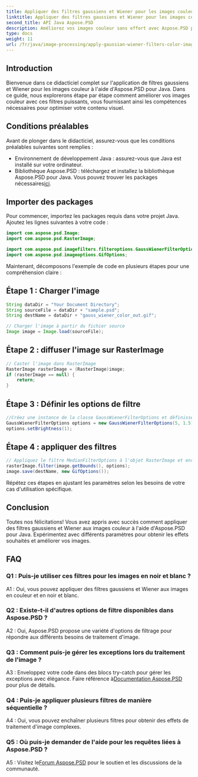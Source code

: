 ```yaml
---
title: Appliquer des filtres gaussiens et Wiener pour les images couleur avec Aspose.PSD pour Java
linktitle: Appliquer des filtres gaussiens et Wiener pour les images couleur
second_title: API Java Aspose.PSD
description: Améliorez vos images couleur sans effort avec Aspose.PSD pour Java. Apprenez à appliquer les filtres gaussiens et Wiener étape par étape pour obtenir des résultats visuels époustouflants.
type: docs
weight: 11
url: /fr/java/image-processing/apply-gaussian-wiener-filters-color-image/
---
```

## Introduction

Bienvenue dans ce didacticiel complet sur l'application de filtres gaussiens et Wiener pour les images couleur à l'aide d'Aspose.PSD pour Java. Dans ce guide, nous explorerons étape par étape comment améliorer vos images couleur avec ces filtres puissants, vous fournissant ainsi les compétences nécessaires pour optimiser votre contenu visuel.

## Conditions préalables

Avant de plonger dans le didacticiel, assurez-vous que les conditions préalables suivantes sont remplies :

- Environnement de développement Java : assurez-vous que Java est installé sur votre ordinateur.
-  Bibliothèque Aspose.PSD : téléchargez et installez la bibliothèque Aspose.PSD pour Java. Vous pouvez trouver les packages nécessaires[ici](https://releases.aspose.com/psd/java/).

## Importer des packages

Pour commencer, importez les packages requis dans votre projet Java. Ajoutez les lignes suivantes à votre code :

```java
import com.aspose.psd.Image;
import com.aspose.psd.RasterImage;

import com.aspose.psd.imagefilters.filteroptions.GaussWienerFilterOptions;
import com.aspose.psd.imageoptions.GifOptions;
```

Maintenant, décomposons l'exemple de code en plusieurs étapes pour une compréhension claire :

## Étape 1 : Charger l'image

```java
String dataDir = "Your Document Directory";
String sourceFile = dataDir + "sample.psd";
String destName = dataDir + "gauss_wiener_color_out.gif";

// Charger l'image à partir du fichier source
Image image = Image.load(sourceFile);
```

## Étape 2 : diffuser l'image sur RasterImage

```java
// Caster l'image dans RasterImage
RasterImage rasterImage = (RasterImage)image;
if (rasterImage == null) {
    return;
}
```

## Étape 3 : Définir les options de filtre

```java
//Créez une instance de la classe GaussWienerFilterOptions et définissez la taille du rayon et la valeur de lissage.
GaussWienerFilterOptions options = new GaussWienerFilterOptions(5, 1.5);
options.setBrightness(1);
```

## Étape 4 : appliquer des filtres

```java
// Appliquez le filtre MedianFilterOptions à l'objet RasterImage et enregistrez l'image résultante.
rasterImage.filter(image.getBounds(), options);
image.save(destName, new GifOptions());
```

Répétez ces étapes en ajustant les paramètres selon les besoins de votre cas d'utilisation spécifique.

## Conclusion

Toutes nos félicitations! Vous avez appris avec succès comment appliquer des filtres gaussiens et Wiener aux images couleur à l'aide d'Aspose.PSD pour Java. Expérimentez avec différents paramètres pour obtenir les effets souhaités et améliorer vos images.

## FAQ

### Q1 : Puis-je utiliser ces filtres pour les images en noir et blanc ?

A1 : Oui, vous pouvez appliquer des filtres gaussiens et Wiener aux images en couleur et en noir et blanc.

### Q2 : Existe-t-il d'autres options de filtre disponibles dans Aspose.PSD ?

A2 : Oui, Aspose.PSD propose une variété d'options de filtrage pour répondre aux différents besoins de traitement d'image.

### Q3 : Comment puis-je gérer les exceptions lors du traitement de l'image ?

 A3 : Enveloppez votre code dans des blocs try-catch pour gérer les exceptions avec élégance. Faire référence à[Documentation Aspose.PSD](https://reference.aspose.com/psd/java/) pour plus de détails.

### Q4 : Puis-je appliquer plusieurs filtres de manière séquentielle ?

A4 : Oui, vous pouvez enchaîner plusieurs filtres pour obtenir des effets de traitement d'image complexes.

### Q5 : Où puis-je demander de l'aide pour les requêtes liées à Aspose.PSD ?

 A5 : Visitez le[Forum Aspose.PSD](https://forum.aspose.com/c/psd/34) pour le soutien et les discussions de la communauté.